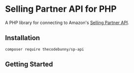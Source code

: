 # Selling Partner API for PHP
A PHP library for connecting to Amazon's [Selling Partner API](https://github.com/amzn/selling-partner-api-docs/).


## Installation

`composer require thecodebunny/sp-api`


## Getting Started